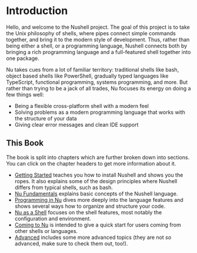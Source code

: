 # Introduction

Hello, and welcome to the Nushell project.
The goal of this project is to take the Unix philosophy of shells, where pipes connect simple commands together, and bring it to the modern style of development.
Thus, rather than being either a shell, or a programming language, Nushell connects both by bringing a rich programming language and a full-featured shell together into one package.

Nu takes cues from a lot of familiar territory: traditional shells like bash, object based shells like PowerShell, gradually typed languages like TypeScript, functional programming, systems programming, and more. But rather than trying to be a jack of all trades, Nu focuses its energy on doing a few things well:

- Being a flexible cross-platform shell with a modern feel
- Solving problems as a modern programming language that works with the structure of your data
- Giving clear error messages and clean IDE support

## This Book

The book is split into chapters which are further broken down into sections.
You can click on the chapter headers to get more information about it.

- [Getting Started](getting_started.md) teaches you how to install Nushell and shows you the ropes. It also explains some of the design principles where Nushell differs from typical shells, such as bash.
- [Nu Fundamentals](nu_fundamentals.md) explains basic concepts of the Nushell language.
- [Programming in Nu](programming_in_nu.md) dives more deeply into the language features and shows several ways how to organize and structure your code.
- [Nu as a Shell](nu_as_a_shell.md) focuses on the shell features, most notably the configuration and environment.
- [Coming to Nu](coming_to_nu.md) is intended to give a quick start for users coming from other shells or languages.
- [Advanced](advanced.md) includes some more advanced topics (they are not _so_ advanced, make sure to check them out, too!).
